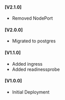 #### [V2.1.0]
* Removed NodePort

#### [V2.0.0]
* Migrated to postgres

#### [V1.1.0]
* Added ingress
* Added readinessprobe

#### [V1.0.0]
- Initial Deployment